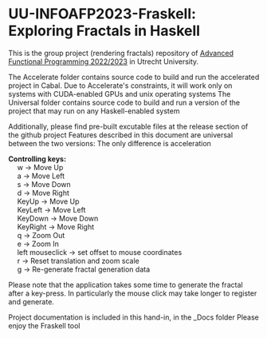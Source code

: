# UU-INFOAFP2023-Fraskell: Exploring Fractals in Haskell
This is the group project (rendering fractals) repository of [Advanced Functional Programming 2022/2023](https://www.cs.uu.nl/docs/vakken/afp/project.html) in Utrecht University.

The Accelerate folder contains source code to build and run the accelerated project in Cabal.
Due to Accelerate's constraints, it will work only on systems with CUDA-enabled GPUs and unix operating systems
The Universal folder contains source code to build and run a version of the project that may run on any Haskell-enabled system

Additionally, please find pre-built excutable files at the release section of the github project
Features described in this document are universal between the two versions: The only difference is acceleration


**Controlling keys:** \
                 &emsp; w -> Move Up\
                 &emsp; a -> Move Left\
                 &emsp; s -> Move Down\
                 &emsp; d -> Move Right\
                 &emsp; KeyUp -> Move Up\
                 &emsp; KeyLeft -> Move Left\
                 &emsp; KeyDown -> Move Down\
                 &emsp; KeyRight -> Move Right\
                 &emsp; q -> Zoom Out\
                 &emsp; e -> Zoom In\
                 &emsp; left mouseclick -> set offset to mouse coordinates\
                 &emsp; r -> Reset translation and zoom scale\
                 &emsp; g -> Re-generate fractal generation data

Please note that the application takes some time to generate the fractal after a key-press.  In particularly the mouse click may take longer to register and generate.

Project documentation is included in this hand-in, in the _Docs folder
Please enjoy the Fraskell tool

